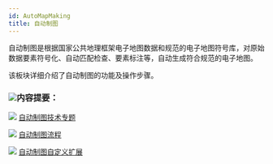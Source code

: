 ```yaml
---
id: AutoMapMaking
title: 自动制图
---
```

自动制图是根据国家公共地理框架电子地图数据和规范的电子地图符号库，对原始数据要素符号化、自动匹配检查、要素标注等，自动生成符合规范的电子地图。

该板块详细介绍了自动制图的功能及操作步骤。

### ![](../img/read.gif)内容提要：

![](../img/smalltitle.png) [自动制图技术专题](AutoMapMaking2)

![](../img/smalltitle.png) [自动制图流程](AutoMapMaking1)

![](../img/smalltitle.png) [自动制图自定义扩展](AutoMapMaking3)
